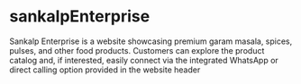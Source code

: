 # sankalpEnterprise
Sankalp Enterprise is a website showcasing premium garam masala, spices, pulses, and other food products. Customers can explore the product catalog and, if interested, easily connect via the integrated WhatsApp or direct calling option provided in the website header
